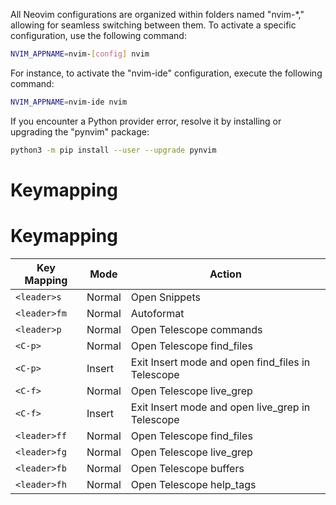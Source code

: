 All Neovim configurations are organized within folders named "nvim-\*," allowing for seamless switching between them.
To activate a specific configuration, use the following command:

```bash
NVIM_APPNAME=nvim-[config] nvim
```

For instance, to activate the "nvim-ide" configuration, execute the following command:

```bash
NVIM_APPNAME=nvim-ide nvim
```

If you encounter a Python provider error, resolve it by installing or upgrading the "pynvim" package:

```bash
python3 -m pip install --user --upgrade pynvim
```
# Keymapping
# Keymapping
| Key Mapping              | Mode   | Action                                  |
|--------------------------|--------|-----------------------------------------|
| `<leader>s`              | Normal | Open Snippets                           |
| `<leader>fm`             | Normal | Autoformat                              |
| `<leader>p`              | Normal | Open Telescope commands                  |
| `<C-p>`                  | Normal | Open Telescope find_files                |
| `<C-p>`                  | Insert | Exit Insert mode and open find_files in Telescope |
| `<C-f>`                  | Normal | Open Telescope live_grep                |
| `<C-f>`                  | Insert | Exit Insert mode and open live_grep in Telescope |
| `<leader>ff`             | Normal | Open Telescope find_files                |
| `<leader>fg`             | Normal | Open Telescope live_grep                |
| `<leader>fb`             | Normal | Open Telescope buffers                  |
| `<leader>fh`             | Normal | Open Telescope help_tags                |

